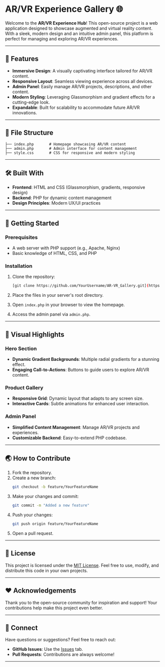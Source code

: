 # AR/VR Experience Gallery 🌐

Welcome to the **AR/VR Experience Hub**! This open-source project is a web application designed to showcase augmented and virtual reality content. With a sleek, modern design and an intuitive admin panel, this platform is perfect for managing and exploring AR/VR experiences.

---

## 🚀 Features

- **Immersive Design**: A visually captivating interface tailored for AR/VR content.
- **Responsive Layout**: Seamless viewing experience across all devices.
- **Admin Panel**: Easily manage AR/VR projects, descriptions, and other content.
- **Modern Styling**: Leveraging Glassmorphism and gradient effects for a cutting-edge look.
- **Expandable**: Built for scalability to accommodate future AR/VR innovations.

---

## 📂 File Structure

```plaintext
├── index.php       # Homepage showcasing AR/VR content
├── admin.php       # Admin interface for content management
├── style.css       # CSS for responsive and modern styling
```

---

## 🛠️ Built With

- **Frontend**: HTML and CSS (Glassmorphism, gradients, responsive design)
- **Backend**: PHP for dynamic content management
- **Design Principles**: Modern UX/UI practices

---

## 🌟 Getting Started

### Prerequisites

- A web server with PHP support (e.g., Apache, Nginx)
- Basic knowledge of HTML, CSS, and PHP

### Installation

1. Clone the repository:
   ```bash
   [git clone https://github.com/YourUsername/AR-VR_Gallery.git](https://github.com/Gauravbharane/AR-VR_Gallery.git)
   ```

2. Place the files in your server's root directory.

3. Open `index.php` in your browser to view the homepage.

4. Access the admin panel via `admin.php`.

---

## 📸 Visual Highlights

### Hero Section
- **Dynamic Gradient Backgrounds**: Multiple radial gradients for a stunning effect.
- **Engaging Call-to-Actions**: Buttons to guide users to explore AR/VR content.

### Product Gallery
- **Responsive Grid**: Dynamic layout that adapts to any screen size.
- **Interactive Cards**: Subtle animations for enhanced user interaction.

### Admin Panel
- **Simplified Content Management**: Manage AR/VR projects and experiences.
- **Customizable Backend**: Easy-to-extend PHP codebase.

---

## 🌏 How to Contribute

1. Fork the repository.
2. Create a new branch:
   ```bash
   git checkout -b feature/YourFeatureName
   ```
3. Make your changes and commit:
   ```bash
   git commit -m "Added a new feature"
   ```
4. Push your changes:
   ```bash
   git push origin feature/YourFeatureName
   ```
5. Open a pull request.

---

## 📜 License

This project is licensed under the [MIT License](LICENSE). Feel free to use, modify, and distribute this code in your own projects.

---

## ❤️ Acknowledgements

Thank you to the open-source community for inspiration and support! Your contributions help make this project even better.

---

## 🤝 Connect

Have questions or suggestions? Feel free to reach out:

- **GitHub Issues**: Use the [Issues](https://github.com/YourUsername/AR-VR-Experience-Hub/issues) tab.
- **Pull Requests**: Contributions are always welcome!

---

